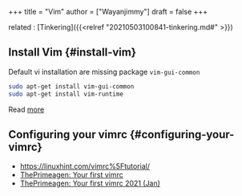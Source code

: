 +++
title = "Vim"
author = ["Wayanjimmy"]
draft = false
+++

related
: [Tinkering]({{<relref "20210503100841-tinkering.md#" >}})


## Install Vim {#install-vim}

Default vi installation are missing package `vim-gui-common`

```bash
sudo apt-get install vim-gui-common
sudo apt-get install vim-runtime
```

Read [more](https://askubuntu.com/questions/284957/vi-getting-multiple-sorry-the-command-is-not-available-in-this-version-af)


## Configuring your vimrc {#configuring-your-vimrc}

-   <https://linuxhint.com/vimrc%5Ftutorial/>
-   [ThePrimeagen: Your first vimrc](https://youtu.be/n9k9scbTuvQ)
-   [ThePrimeagen: Your first vimrc 2021 (Jan)](https://youtu.be/DogKdiRx7ls)
